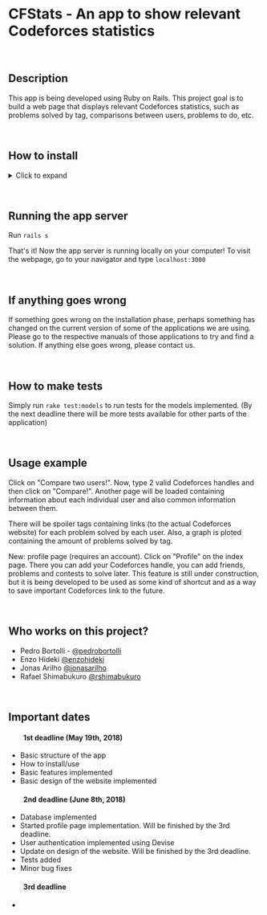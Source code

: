 # CFStats - An app to show relevant Codeforces statistics

&nbsp;
## Description

This app is being developed using Ruby on Rails. This project goal is to build a web page that displays relevant Codeforces statistics, such as problems solved by tag, comparisons between users, problems to do, etc.

&nbsp;
## How to install

<details>
	<summary>Click to expand</summary><p>

	The first thing to be done is to install some dependencies for Ruby. For this step you must have root privilege. Run the following commands:

	``curl -sL https://deb.nodesource.com/setup_8.x | sudo -E bash -``

	``curl -sS https://dl.yarnpkg.com/debian/pubkey.gpg | sudo apt-key add -``

	``echo "deb https://dl.yarnpkg.com/debian/stable main" | \ sudo tee /etc/apt/sources.list . d/yarn.list``

	``sudo apt-get update``

	``sudo apt-get install git-core curl zlib1g-dev build-essential \ libssl-dev libreadline-dev libyaml-dev libsqlite3-dev sqlite3 \ libxml2-dev libxslt1-dev libcurl4-openssl-dev \ python-software-properties libffi-dev nodejs yarn``

	&nbsp;
	Now to install Ruby:


	``cd``

	``git clone https://github.com/rbenv/rbenv.git ~/.rbenv``

	``echo ’export PATH ="$HOME/.rbenv/bin:$PATH"’ >> ~/.bashrc``

	``echo ’eval "$(rbenv init -)"’ >> ~/.bashrc``

	``exec $SHELL``

	``git clone https://github.com/rbenv/ruby-build.git ~/.rbenv/plugins/ruby-build``

	``echo ’export PATH ="$HOME/.rbenv/plugins/ruby-build/bin:$PATH"’ >> ~/.bashrc``

	``exec $SHELL``

	``rbenv install 2.5.0``

	``rbenv global 2.5.0``

	``ruby -v``

	&nbsp;
	Now to install Rails:

	``gem install rails -v 5.1.4``

	``rbenv rehash``
	&nbsp;

	The last thing to do is to install Postgresql. That's the database this app is being built with. Run:

	``sudo sh -c "echo 'deb http://apt.postgresql.org/pub/repos/apt/ xenial-pgdg main' > /etc/apt/sources.list.d/pgdg.list"``

	``wget --quiet -O - http://apt.postgresql.org/pub/repos/apt/ACCC4CF8.asc | sudo apt-key add -``

	``sudo apt-get update``

	``sudo apt-get install postgresql-common``

	``sudo apt-get install postgresql-9.5 libpq-dev``

	&nbsp;
	## Getting the repository

	Once everything is set, clone this repository running:

	``git clone https://github.com/pedrobortolli/CFStats.git``

	Navigate to the folder generated by the clone and install the gems dependencies:

	``bundle install``

	&nbsp;
	## Installing the database of CFStats on postgres

	Create the db_user user:

	``sudo -u postgres createuser db_user``

	Open psql menu to write some commands to give the user permissions:

	``sudo -u postgres psql``

	``postgres=# ALTER USER db_user WITH ENCRYPTED PASSWORD 'db';``

	``postgres=# ALTER USER db_user superuser createrole createdb replication;``

	``postgres=# \q``

	Open /etc/postgresql/9.5/main/pg_hba.conf with root access:

	``sudo nano /etc/postgresql/9.5/main/pg_hba.conf``

	&nbsp;
	Change peer to md5 in these lines:

	Before changing:

	``# "local" is for Unix domain socket connections only``

	``local   all             all                                     peer``

	``# IPv4 local connections:``

	``host    all             all             127.0.0.1/32            peer``

	``# IPv6 local connections:``

	``host    all             all             ::1/128                 peer``

	After your change:

	``# "local" is for Unix domain socket connections only``

	``local   all             all                                     md5``

	``# IPv4 local connections:``

	``host    all             all             127.0.0.1/32            md5``

	``# IPv6 local connections:``

	``host    all             all             ::1/128                 md5``



	Save the file with pressing Ctrl-O. Exit nano with Ctrl-X
	Restart postgresql using:

	``sudo service postgresql restart``

	Them go to the CFStats cloned directory and run the following commands:

	``rake db:create``

	``rake db:migrate``
</p></details>

&nbsp;
## Running the app server

Run ``rails s``

That's it! Now the app server is running locally on your computer! To visit the webpage, go to your navigator and type ``localhost:3000``

&nbsp;
## If anything goes wrong

If something goes wrong on the installation phase, perhaps something has changed on the current version of some of the applications we are using. Please go to the respective manuals of those applications to try and find a solution.
If anything else goes wrong, please contact us.


&nbsp;
## How to make tests

Simply run ``rake test:models`` to run tests for the models implemented.
(By the next deadline there will be more tests available for other parts of the application)

&nbsp;
## Usage example

Click on "Compare two users!". Now, type 2 valid Codeforces handles and then click on "Compare!". Another page will be loaded containing information about each individual user and also common information between them.

There will be spoiler tags containing links (to the actual Codeforces website) for each problem solved by each user. Also, a graph is ploted containing the amount of problems solved by tag.

New: profile page (requires an account). Click on "Profile" on the index page. There you can add your Codeforces handle, you can add friends, problems and contests to solve later. This feature is still under construction, but it is being developed to be used as some kind of shortcut and as a way to save important Codeforces link to the future.



&nbsp;
## Who works on this project?

* Pedro Bortolli - [@pedrobortolli](http://github.com/pedrobortolli)
* Enzo Hideki [@enzohideki](http://github.com/enzohideki)
* Jonas Arilho [@jonasarilho](http://github.com/jonasarilho)
* Rafael Shimabukuro [@rshimabukuro](http://github.com/rshimabukuro)

&nbsp;
## Important dates

#### &nbsp;&nbsp;&nbsp;&nbsp;&nbsp;&nbsp;&nbsp;&nbsp; 1st deadline (May 19th, 2018)
* Basic structure of the app
* How to install/use
* Basic features implemented
* Basic design of the website implemented

#### &nbsp;&nbsp;&nbsp;&nbsp;&nbsp;&nbsp;&nbsp;&nbsp; 2nd deadline (June 8th, 2018)
* Database implemented
* Started profile page implementation. Will be finished by the 3rd deadline.
* User authentication implemented using Devise
* Update on design of the website. Will be finished by the 3rd deadline.
* Tests added
* Minor bug fixes
#### &nbsp;&nbsp;&nbsp;&nbsp;&nbsp;&nbsp;&nbsp;&nbsp; 3rd deadline
*
